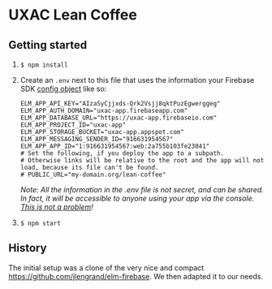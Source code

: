 # UXAC Lean Coffee

## Getting started
1. `$ npm install`
2. Create an `.env` next to this file that uses the information your Firebase SDK [config object](https://firebase.google.com/docs/web/setup#config-object) like so:
    ```
    ELM_APP_API_KEY="AIzaSyCjjxds-Qrk2Vsjj8qktPuzEgwerggeg"
    ELM_APP_AUTH_DOMAIN="uxac-app.firebaseapp.com"
    ELM_APP_DATABASE_URL="https://uxac-app.firebaseio.com"
    ELM_APP_PROJECT_ID="uxac-app"
    ELM_APP_STORAGE_BUCKET="uxac-app.appspot.com"
    ELM_APP_MESSAGING_SENDER_ID="916631954567"
    ELM_APP_APP_ID="1:916631954567:web:2a755b103fe23041"
    # Set the following, if you deploy the app to a subpath.
    # Otherwise links will be relative to the root and the app will not load, because its file can't be found.
    # PUBLIC_URL="my-domain.org/lean-coffee"
    ```

    _Note: All the information in the .env file is not secret, and can be shared. In fact, it will be accessible to anyone using your app via the console. [This is not a problem](https://stackoverflow.com/questions/37482366/is-it-safe-to-expose-firebase-apikey-to-the-public)!_
3. `$ npm start`

## History
The initial setup was a clone of the very nice and compact https://github.com/jlengrand/elm-firebase. We then adapted it to our needs.